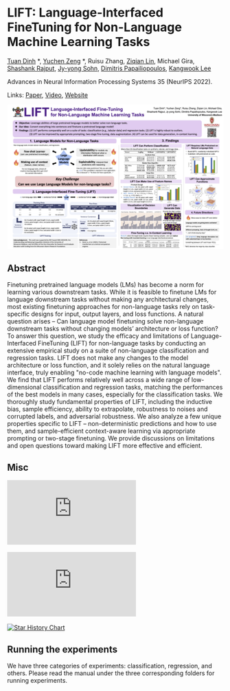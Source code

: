 # LIFT: Language-Interfaced FineTuning for Non-Language Machine Learning Tasks

[Tuan Dinh](https://tuan-dinh.github.io/) *, [Yuchen Zeng](https://yzeng58.github.io/zyc_cv/) *, Ruisu Zhang, [Ziqian Lin](https://myhakureimu.github.io/), Michael Gira, [Shashank Rajput](https://pages.cs.wisc.edu/~srajput/), [Jy-yong Sohn](https://sites.google.com/view/jsohn), [Dimitris Papailiopoulos](https://papail.io/), [Kangwook Lee](https://kangwooklee.com/)

Advances in Neural Information Processing Systems 35 (NeurIPS 2022).

Links: [Paper](https://openreview.net/pdf?id=s_PJMEGIUfa), [Video](https://nips.cc/virtual/2022/poster/54500), [Website](https://uw-madison-lee-lab.github.io/LanguageInterfacedFineTuning/)

![Poster](poster.png)

## Abstract

Finetuning pretrained language models (LMs) has become a norm for learning various downstream tasks. While it is feasible to finetune LMs for language downstream tasks without making any architectural changes, most existing finetuning approaches for non-language tasks rely on task-specific designs for input, output layers, and loss functions. A natural question arises – Can language model finetuning solve non-language downstream tasks without changing models’ architecture or loss function? To answer this question, we study the efficacy and limitations of Language-Interfaced FineTuning (LIFT) for non-language tasks by conducting an extensive empirical study on a suite of non-language classification and regression tasks. LIFT does not make any changes to the model architecture or loss function, and it solely relies on the natural language interface, truly enabling "no-code machine learning with language models". We find that LIFT performs relatively well across a wide range of low-dimensional classification and regression tasks, matching the performances of the best models in many cases, especially for the classification tasks. We thoroughly study fundamental properties of LIFT, including the inductive bias, sample efficiency, ability to extrapolate, robustness to noises and corrupted labels, and adversarial robustness. We also analyze a few unique properties specific to LIFT – non-deterministic predictions and how to use them, and sample-efficient context-aware learning via appropriate prompting or two-stage finetuning. We provide discussions on limitations and open questions toward making LIFT more effective and efficient.

## Misc
[![Stargazers repo roster for @UW-Madison-Lee-Lab/LanguageInterfacedFineTuning](https://bytecrank.com/nastyox/reporoster/php/stargazersSVG.php?user=UW-Madison-Lee-Lab&repo=LanguageInterfacedFineTuning)](https://github.com/UW-Madison-Lee-Lab/LanguageInterfacedFineTuning/stargazers)

[![Forkers repo roster for @baaivision/Emu](https://bytecrank.com/nastyox/reporoster/php/forkersSVG.php?user=baaivision&repo=Emu)](https://github.com/baaivision/Emu/network/members)

[![Star History Chart](https://api.star-history.com/svg?repos=UW-Madison-Lee-Lab/LanguageInterfacedFineTuning&type=Date)](https://star-history.com/#UW-Madison-Lee-Lab/LanguageInterfacedFineTuning&Date)

## Running the experiments

We have three categories of experiments: classification, regression, and others. Please read the manual under the three corresponding folders for running experiments. 
